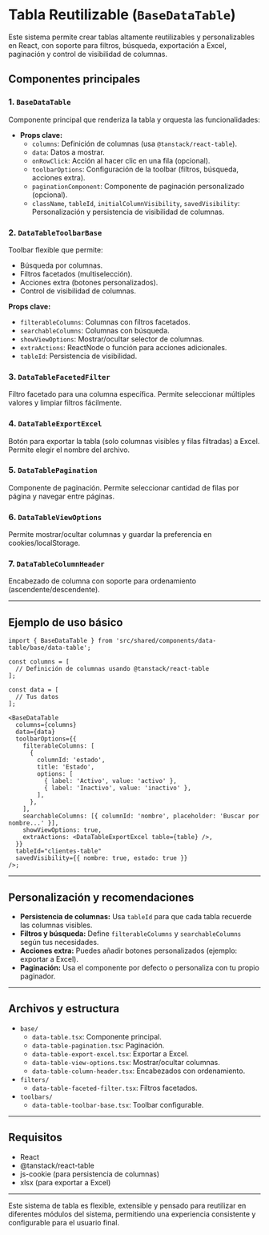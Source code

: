 # Tabla Reutilizable (`BaseDataTable`)

Este sistema permite crear tablas altamente reutilizables y personalizables en React, con soporte para filtros, búsqueda, exportación a Excel, paginación y control de visibilidad de columnas.

## Componentes principales

### 1. `BaseDataTable`

Componente principal que renderiza la tabla y orquesta las funcionalidades:

- **Props clave:**
  - `columns`: Definición de columnas (usa `@tanstack/react-table`).
  - `data`: Datos a mostrar.
  - `onRowClick`: Acción al hacer clic en una fila (opcional).
  - `toolbarOptions`: Configuración de la toolbar (filtros, búsqueda, acciones extra).
  - `paginationComponent`: Componente de paginación personalizado (opcional).
  - `className`, `tableId`, `initialColumnVisibility`, `savedVisibility`: Personalización y persistencia de visibilidad de columnas.

### 2. `DataTableToolbarBase`

Toolbar flexible que permite:

- Búsqueda por columnas.
- Filtros facetados (multiselección).
- Acciones extra (botones personalizados).
- Control de visibilidad de columnas.

**Props clave:**

- `filterableColumns`: Columnas con filtros facetados.
- `searchableColumns`: Columnas con búsqueda.
- `showViewOptions`: Mostrar/ocultar selector de columnas.
- `extraActions`: ReactNode o función para acciones adicionales.
- `tableId`: Persistencia de visibilidad.

### 3. `DataTableFacetedFilter`

Filtro facetado para una columna específica. Permite seleccionar múltiples valores y limpiar filtros fácilmente.

### 4. `DataTableExportExcel`

Botón para exportar la tabla (solo columnas visibles y filas filtradas) a Excel. Permite elegir el nombre del archivo.

### 5. `DataTablePagination`

Componente de paginación. Permite seleccionar cantidad de filas por página y navegar entre páginas.

### 6. `DataTableViewOptions`

Permite mostrar/ocultar columnas y guardar la preferencia en cookies/localStorage.

### 7. `DataTableColumnHeader`

Encabezado de columna con soporte para ordenamiento (ascendente/descendente).

---

## Ejemplo de uso básico

```tsx
import { BaseDataTable } from 'src/shared/components/data-table/base/data-table';

const columns = [
  // Definición de columnas usando @tanstack/react-table
];

const data = [
  // Tus datos
];

<BaseDataTable
  columns={columns}
  data={data}
  toolbarOptions={{
    filterableColumns: [
      {
        columnId: 'estado',
        title: 'Estado',
        options: [
          { label: 'Activo', value: 'activo' },
          { label: 'Inactivo', value: 'inactivo' },
        ],
      },
    ],
    searchableColumns: [{ columnId: 'nombre', placeholder: 'Buscar por nombre...' }],
    showViewOptions: true,
    extraActions: <DataTableExportExcel table={table} />,
  }}
  tableId="clientes-table"
  savedVisibility={{ nombre: true, estado: true }}
/>;
```

---

## Personalización y recomendaciones

- **Persistencia de columnas:** Usa `tableId` para que cada tabla recuerde las columnas visibles.
- **Filtros y búsqueda:** Define `filterableColumns` y `searchableColumns` según tus necesidades.
- **Acciones extra:** Puedes añadir botones personalizados (ejemplo: exportar a Excel).
- **Paginación:** Usa el componente por defecto o personaliza con tu propio paginador.

---

## Archivos y estructura

- `base/`
  - `data-table.tsx`: Componente principal.
  - `data-table-pagination.tsx`: Paginación.
  - `data-table-export-excel.tsx`: Exportar a Excel.
  - `data-table-view-options.tsx`: Mostrar/ocultar columnas.
  - `data-table-column-header.tsx`: Encabezados con ordenamiento.
- `filters/`
  - `data-table-faceted-filter.tsx`: Filtros facetados.
- `toolbars/`
  - `data-table-toolbar-base.tsx`: Toolbar configurable.

---

## Requisitos

- React
- @tanstack/react-table
- js-cookie (para persistencia de columnas)
- xlsx (para exportar a Excel)

---

Este sistema de tabla es flexible, extensible y pensado para reutilizar en diferentes módulos del sistema, permitiendo una experiencia consistente y configurable para el usuario final.
